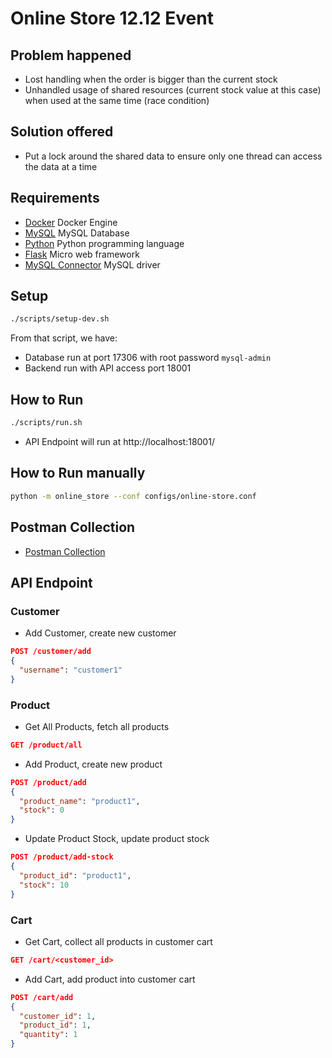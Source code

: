 # Online Store 12.12 Event

## Problem happened

* Lost handling when the order is bigger than the current stock
* Unhandled usage of shared resources (current stock value at this case)
  when used at the same time (race condition)

## Solution offered

* Put a lock around the shared data to ensure only one thread can access
  the data at a time

## Requirements

* [Docker](https://docs.docker.com/get-docker/) Docker Engine
* [MySQL](https://www.mysql.com) MySQL Database
* [Python](https://www.python.org/downloads) Python programming language
* [Flask](https://flask.palletsprojects.com/en/1.1.x/) Micro web framework
* [MySQL Connector](https://dev.mysql.com/downloads/connector/python/) MySQL driver

## Setup

```bash
./scripts/setup-dev.sh
```

From that script, we have:

* Database run at port 17306 with root password `mysql-admin`
* Backend run with API access port 18001

## How to Run

```bash
./scripts/run.sh
```

* API Endpoint will run at http://localhost:18001/

## How to Run manually

```bash
python -m online_store --conf configs/online-store.conf
```

## Postman Collection

* [Postman Collection](configs/evermos_postman.json)

## API Endpoint

### Customer

* Add Customer, create new customer

```json
POST /customer/add
{
  "username": "customer1"
}
```

### Product

* Get All Products, fetch all products

```json
GET /product/all
```

* Add Product, create new product

```json
POST /product/add
{
  "product_name": "product1",
  "stock": 0
}
```

* Update Product Stock, update product stock

```json
POST /product/add-stock
{
  "product_id": "product1",
  "stock": 10
}
```

### Cart

* Get Cart, collect all products in customer cart

```json
GET /cart/<customer_id>
```

* Add Cart, add product into customer cart

```json
POST /cart/add
{
  "customer_id": 1,
  "product_id": 1,
  "quantity": 1
}
```
